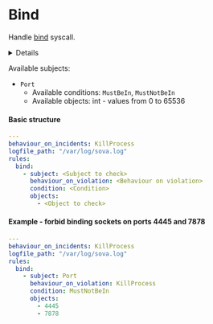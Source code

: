 # Bind

Handle [bind](https://man7.org/linux/man-pages/man2/bind.2.html) syscall.

<details>
Helpful to avoid creating reverse shells like `nc -lvp 4445` or opening ports by vulnerable app
</details>

Available subjects:
- `Port`
  - Available conditions: `MustBeIn`, `MustNotBeIn`
  - Available objects: int - values from 0 to 65536

#### Basic structure
```yaml
---
behaviour_on_incidents: KillProcess
logfile_path: "/var/log/sova.log"
rules:
  bind:
    - subject: <Subject to check>
      behaviour_on_violation: <Behaviour on violation>
      condition: <Condition>
      objects:
        - <Object to check>
```

#### Example - forbid binding sockets on ports 4445 and 7878
```yaml
---
behaviour_on_incidents: KillProcess
logfile_path: "/var/log/sova.log"
rules:
  bind:
    - subject: Port
      behaviour_on_violation: KillProcess
      condition: MustNotBeIn
      objects:
        - 4445
        - 7878
```